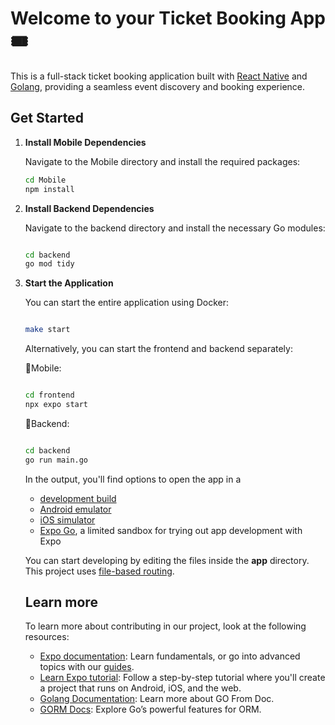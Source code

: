 # Welcome to your Ticket Booking App 🎟️

This is a full-stack ticket booking application built with [React Native](https://reactnative.dev/) and [Golang](https://golang.org/), providing a seamless event discovery and booking experience.

## Get Started

1. **Install Mobile Dependencies**

   Navigate to the Mobile directory and install the required packages:

   ```bash
   cd Mobile
   npm install
   ```
2. **Install Backend Dependencies**

   Navigate to the backend directory and install the necessary Go modules:

   ```bash

   cd backend
   go mod tidy
   ```

3.  **Start the Application**

    You can start the entire application using Docker:

    ```bash
    
    make start
    ```

    Alternatively, you can start the frontend and backend separately:

    💠Mobile:

    ```bash

    cd frontend
    npx expo start
    ```

    💠Backend:

    ```bash

    cd backend
    go run main.go
    ```

    In the output, you'll find options to open the app in a

    - [development build](https://docs.expo.dev/develop/development-builds/introduction/)
    - [Android emulator](https://docs.expo.dev/workflow/android-studio-emulator/)
    - [iOS simulator](https://docs.expo.dev/workflow/ios-simulator/)
    - [Expo Go](https://expo.dev/go), a limited sandbox for trying out app development with Expo

    You can start developing by editing the files inside the **app** directory. This project uses [file-based routing](https://docs.expo.dev/router/introduction).

    ## Learn more

      To learn more about contributing in our project, look at the following resources:

     - [Expo documentation](https://docs.expo.dev/): Learn fundamentals, or go into advanced topics with our [guides](https://docs.expo.dev/guides).
     - [Learn Expo tutorial](https://docs.expo.dev/tutorial/introduction/): Follow a step-by-step tutorial where you'll create a project that runs on Android, iOS, and the web.
     - [Golang Documentation](https://golang.org/doc/):  Learn more about GO From Doc.
     - [GORM Docs](https://gorm.io/docs/index.html): Explore Go’s powerful features for ORM.
  
